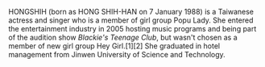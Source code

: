 HONGSHIH (born as HONG SHIH-HAN on 7 January 1988) is a Taiwanese actress and singer who is a member of girl group Popu Lady. She entered the entertainment industry in 2005 hosting music programs and being part of the audition show _Blackie's Teenage Club_, but wasn't chosen as a member of new girl group Hey Girl.[1][2] She graduated in hotel management from Jinwen University of Science and Technology.
